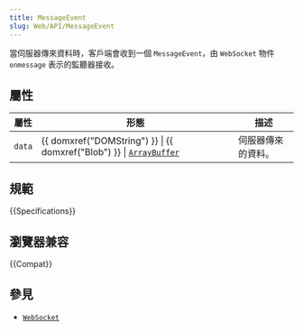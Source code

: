 ```yaml
---
title: MessageEvent
slug: Web/API/MessageEvent
---
```


當伺服器傳來資料時，客戶端會收到一個 `MessageEvent`，由 `WebSocket` 物件 `onmessage` 表示的監聽器接收。

## 屬性

| 屬性   | 形態                                                                                                               | 描述               |
| ------ | ------------------------------------------------------------------------------------------------------------------ | ------------------ |
| `data` | {{ domxref("DOMString") }} \| {{ domxref("Blob") }} \| [`ArrayBuffer`](/zh_tw/JavaScript_typed_arrays/ArrayBuffer) | 伺服器傳來的資料。 |

## 規範

{{Specifications}}

## 瀏覽器兼容

{{Compat}}

## 參見

- [`WebSocket`](/zh_tw/WebSockets/WebSockets_reference/WebSocket)
